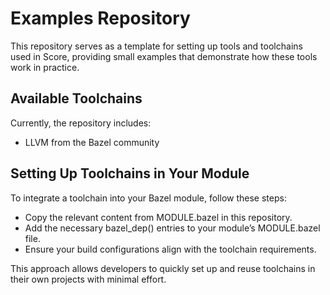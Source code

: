 # Examples Repository

This repository serves as a template for setting up tools and toolchains used in Score, providing small examples that demonstrate how these tools work in practice.

## Available Toolchains

Currently, the repository includes:

- LLVM from the Bazel community

## Setting Up Toolchains in Your Module

To integrate a toolchain into your Bazel module, follow these steps:

- Copy the relevant content from MODULE.bazel in this repository.
- Add the necessary bazel_dep() entries to your module’s MODULE.bazel file.
- Ensure your build configurations align with the toolchain requirements.

This approach allows developers to quickly set up and reuse toolchains in their own projects with minimal effort.
